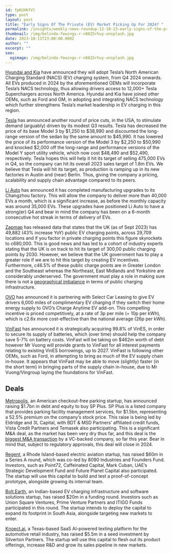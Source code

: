 ```yaml
---
id: fpKUXKfVl
type: post
layout: post
title: "Early Signs Of The Private (EV) Market Picking Up For 2024? "
permalink: /insights/weekly-news-roundup-12-10-23-early-signs-of-the-private-ev-market-picking-up-for-2024/
thumbnail: /img/belinda-fewings-r-n8825rhuy-unsplash.jpg
date: 2023-10-11T23:00:00.000Z
author: ""
excerpt: ""
seo:
  ogimage: /img/belinda-fewings-r-n8825rhuy-unsplash.jpg
---
```

[Hyundai and Kia](https://www.cnbc.com/2023/10/05/hyundai-and-kia-adopt-teslas-electric-vehicle-charging.html) have announced they will adopt Tesla’s North American Charging Standard (NACS) (EV) charging system, from Q4 2024 onwards. All EVs produced in 2024 by the aforementioned OEMs will incorporate Tesla’s NACS technology, thus allowing drivers access to 12,000+ Tesla Superchargers across North America. Hyundai and Kia have joined other OEMs, such as Ford and GM, in adopting and integrating NACS technology which further strengthens Tesla’s market leadership in EV charging in this region. 

[Tesla](https://www.bloomberg.com/news/articles/2023-10-06/tesla-cuts-prices-of-model-3-y-in-us-after-quarterly-sales-miss?re_source=postr_story_0&sref=uFYGeRuc) has announced another round of price cuts, in the USA, to stimulate demand (arguably) driven by its modest Q3 results. Tesla has decreased the price of its base Model 3 by $1,250 to $38,990 and discounted the long-range version of the sedan by the same amount to $45,990. It has lowered the price of its performance version of the Model 3 by $2,250 to $50,990 and knocked $2,000 off the long-range and performance versions of the Model Y sport utility vehicle, which now cost $48,490 and $52,490, respectively. Tesla hopes this will help it hit its target of selling 475,000 EVs in Q4, so the company can hit its overall 2023 sales target of 1.8m EVs. We believe that Tesla will hit its target, as production is ramping up in its new factories in Austin and (near) Berlin. Thus, giving the company a pricing, scalability and supply chain advantage compared to its peers. 

[Li Auto](https://cnevpost.com/2023/10/09/li-auto-completes-plant-capacity-upgrade/?utm_source=substack&utm_medium=email) has announced it has completed manufacturing upgrades to its Changzhou factory. This will allow the company to deliver more than 40,000 EVs a month, which is a significant increase, as before the monthly capacity was around 35,000 EVs. These upgrades have positioned Li Auto to have a strong(er) Q4 and bear in mind the company has been on a 6-month consecutive hot streak in terms of delivery of EVs.

[Zapmap](https://www.zap-map.com/ev-stats/how-many-charging-points) has released data that states that the UK (as of Sept 2023) has 49,882 (43% increase YoY) public EV charging points, across 29,709 locations and if you factor in private charging points this figure skyrockets to c680,000. This is good news and has led to a cohort of industry experts stating that the UK is on track to hit its target of 300,00 public charging points by 2030. However, we believe that the UK government has to play a greater role if we are to hit this target by creating EV incentives. Furthermore, c46.5% of these public charge points are in Greater London and the Southeast whereas the Northeast, East Midlands and Yorkshire are considerably underserved. The government must play a role in making sure there is not a [geographical imbalance](https://www.edie.net/number-of-public-ev-charging-points-in-britain-soars-year-on-year/) in terms of public charging infrastructure.

[OVO](https://www.energylivenews.com/2023/10/11/ovo-offers-6000-free-ev-miles/) has announced it is partnering with Select Car Leasing to give EV drivers 6,000 miles of complimentary EV charging if they switch their home energy supply to OVO’s Charge Anytime EV add-on. This compelling incentive is priced competitively, at a rate of 3p per mile (= 10p per kWh), which is c2.6x more cost-effective than the national average (26p per kWh).

[VinFast](https://www.reuters.com/markets/deals/vietnam-ev-maker-vinfast-buy-battery-tech-firm-chairman-2023-10-11/) has announced it is strategically acquiring 99.8% of VinES, in order to secure its supply of batteries, which (over time) should help the company save 5-7% on battery costs. VinFast will be taking on $462m worth of debt however Mr Vuong will provide grants to VinFast for all interest payments relating to existing VinES borrowings, up to 2027. VinFast is following other OEMs, such as Ford, in attempting to bring as much of the EV supply chain in-house. It appears that VinFast may be able to move (slightly) faster (in the short term) in bringing parts of the supply chain in-house, due to Mr Vuong/Vingroup laying the foundations for VinFast.  

## Deals

[Metropolis](https://www.reuters.com/markets/deals/logistics-technology-firm-sp-plus-go-private-about-15-bln-deal-2023-10-05/), an American checkout-free parking startup, has announced raising $1.7bn in debt and equity to buy SP Plus. SP Plus is a listed company that provides parking facility management services, for $1.5bn, representing a 52.5% premium on the company’s stock price. This raise is being led by Eldridge and 3L Capital, with BDT & MSD Partners’ affiliated credit funds, Vista Credit Partners and Temasek also participating. This is a significant M&A deal, as the market has been very dry thus far, and this deal is the [biggest M&A transaction](https://news.crunchbase.com/transportation/metropolis-sp-plus-parking-acquisition/?utm_source=fot.beehiiv.com&utm_medium=newsletter&utm_campaign=trucks-fot-metropolis-cruise-tred) by a VC-backed company, so far this year. Bear in mind that, subject to regulatory approvals, this deal will close in 2024.

[Regent](https://techcrunch.com/2023/10/06/electric-seaglider-startup-regent-takes-flight-with-60m-in-new-funding/), a Rhode Island-based electric aviation startup, has raised $60m in a Series A round, which was co-led by 8090 Industries and Founders Fund. Investors, such as Point72, Caffeinated Capital, Mark Cuban, UAE’s Strategic Development Fund and Future Planet Capital also participated. The startup will use this capital to build and test a proof-of-concept prototype, alongside growing its internal team.

[Bolt.Earth](https://techcrunch.com/2023/10/05/bolt-earth-funding-union-square-ventures/), an Indian-based EV charging infrastructure and software solutions startup, has raised $20m in a funding round. Investors such as Union Square Ventures, Prime Venture Partners and ITIGO Funds participated in this round. The startup intends to deploy the capital to expand its footprint in South Asia, alongside targeting new markets to enter. 

[Knoect.ai](https://www.autoremarketing.com/ar/konect-ai-gains-5-5m-seed-investment-from-silverton-partners/#:~:text=Konect.ai%20announced%20on%20Thursday,this%20investment%20will%20fuel%20Konect.), a Texas-based SaaS AI-powered texting platform for the automotive retail industry, has raised $5.5m in a seed investment by Silverton Partners. The startup will use this capital to flesh out its product offerings, increase R&D and grow its sales pipeline in new markets.